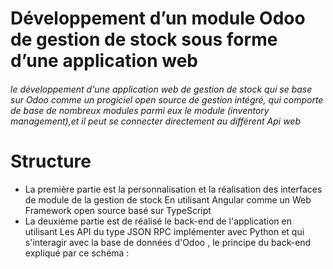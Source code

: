 # Développement d’un module Odoo de gestion de stock sous forme d’une application web 

###### le développement d'une application web de gestion de stock qui se base sur Odoo comme un progiciel open source de gestion intégré, qui comporte de base de nombreux modules parmi eux le module (inventory management),et il peut se connecter directement au différent Api web



# Structure

- La première partie est la personnalisation et la réalisation des interfaces de module de la gestion de stock En utilisant Angular comme un Web Framework open source basé sur TypeScript
- La deuxième partie est de réalisé le back-end de l'application en utilisant Les API du type JSON RPC implémenter avec Python et qui s'interagir avec la base de données d'Odoo , le principe du back-end expliqué par ce schéma : 



